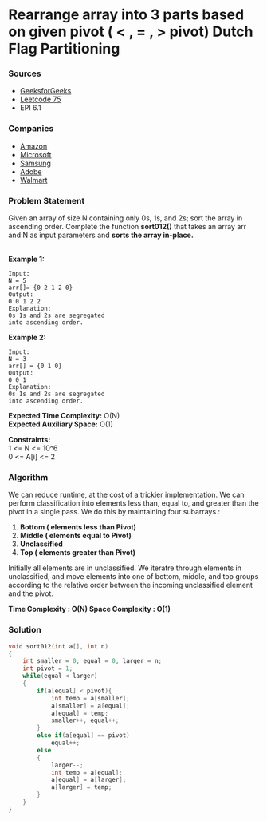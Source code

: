 # Rearrange array into 3 parts based on given pivot ( < , = , > pivot) Dutch Flag Partitioning

### Sources

* [GeeksforGeeks](https://practice.geeksforgeeks.org/problems/sort-an-array-of-0s-1s-and-2s4231/1#)
* [Leetcode 75](https://leetcode.com/problems/sort-colors/)
* EPI 6.1

### Companies

* [Amazon](../../company-based-lists/amazon.md)
* [Microsoft](../../company-based-lists/microsoft.md)
* [Samsung](../../company-based-lists/samsung.md)
* [Adobe](../../company-based-lists/adobe.md)
* [Walmart](../../company-based-lists/walmart.md)

### Problem Statement

Given an array of size N containing only 0s, 1s, and 2s; sort the array in ascending order. Complete the function **sort012()** that takes an array arr and N as input parameters and **sorts the array in-place.**

\
&#x20;**Example 1:**

```
Input: 
N = 5
arr[]= {0 2 1 2 0}
Output:
0 0 1 2 2
Explanation:
0s 1s and 2s are segregated 
into ascending order.
```

**Example 2:**

```
Input: 
N = 3
arr[] = {0 1 0}
Output:
0 0 1
Explanation:
0s 1s and 2s are segregated 
into ascending order.
```

**Expected Time Complexity:** O(N)\
**Expected Auxiliary Space:** O(1)

**Constraints:**\
&#x20;1 <= N <= 10^6\
&#x20;0 <= A\[i] <= 2

### Algorithm

We can reduce runtime, at the cost of a trickier implementation. We can perform classification into elements less than, equal to, and greater than the pivot in a single pass. We do this by maintaining four subarrays :&#x20;

1. **Bottom ( elements less than Pivot)**
2. **Middle ( elements equal to Pivot)**
3. **Unclassified**
4. **Top ( elements greater than Pivot)**

Initially all elements are in unclassified. We iteratre through elements in unclassified, and move elements into one of bottom, middle, and top groups according to the relative order between the incoming unclassified element and the pivot.

**Time Complexity : O(N)   Space Complexity : O(1)**

### Solution

```cpp
void sort012(int a[], int n)
{
    int smaller = 0, equal = 0, larger = n;
    int pivot = 1;
    while(equal < larger)
    {
        if(a[equal] < pivot){
            int temp = a[smaller];
            a[smaller] = a[equal];
            a[equal] = temp;
            smaller++, equal++;
        }
        else if(a[equal] == pivot)
            equal++;
        else
        {
            larger--;
            int temp = a[equal];
            a[equal] = a[larger];
            a[larger] = temp;
        }
    }
}
```
